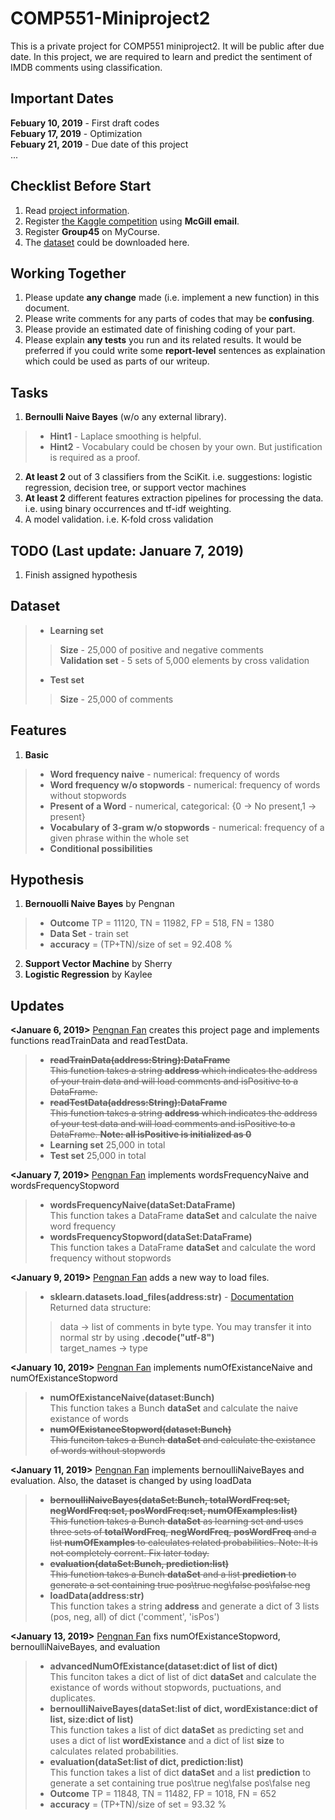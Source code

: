 # COMP551-Miniproject2
This is a private project for COMP551 miniproject2. It will be public after due date. In this project, we are required to learn and predict the sentiment of IMDB comments using classification.

## Important Dates
**Febuary 10, 2019** - First draft codes  
**Febuary 17, 2019** - Optimization  
**Febuary 21, 2019** - Due date of this project  
...  

## Checklist Before Start
1) Read [project information](https://www.cs.mcgill.ca/~wlh/comp551/files/miniproject2_spec.pdf).  
2) Register [the Kaggle competition](https://www.kaggle.com/t/b95c2a432a9445d6a01a7a95d51d1dd5) using **McGill email**.  
3) Register **Group45** on MyCourse.  
4) The [dataset](https://www.kaggle.com/c/12888/download-all) could be downloaded here.  

## Working Together
1) Please update **any change** made (i.e. implement a new function) in this document.  
2) Please write comments for any parts of codes that may be **confusing**.  
3) Please provide an estimated date of finishing coding of your part.  
4) Please explain **any tests** you run and its related results. It would be preferred if you could write some **report-level** sentences as explaination which could be used as parts of our writeup.  

## Tasks  
1) **Bernoulli Naive Bayes** (w/o any external library).  
> * **Hint1** - Laplace smoothing is helpful.  
> * **Hint2** - Vocabulary could be chosen by your own. But justification is required as a proof.   
2) **At least 2** out of 3 classifiers from the SciKit. i.e. suggestions: logistic regression, decision tree, or support vector machines  
3) **At least 2** different features extraction pipelines for processing the data. i.e. using binary occurrences and tf-idf weighting.  
4) A model validation. i.e. K-fold cross validation  

## TODO (Last update: Januare 7, 2019)
1) Finish assigned hypothesis  

## Dataset  
> * **Learning set**  
>> **Size** - 25,000 of positive and negative comments  
>> **Validation set** - 5 sets of 5,000 elements by cross validation  
> * **Test set**
>> **Size** - 25,000 of comments  

## Features
1. **Basic**  
> * **Word frequency naive** - numerical: frequency of words
> * **Word frequency w/o stopwords** - numerical: frequency of words without stopwords
> * **Present of a Word** - numerical, categorical: {0 -> No present,1 -> present}  
> * **Vocabulary of 3-gram w/o stopwords** - numerical: frequency of a given phrase within the whole set
> * **Conditional possibilities**  

## Hypothesis  
1. **Bernouolli Naive Bayes** by Pengnan  
> * **Outcome** TP =  11120, TN =  11982, FP =  518, FN =  1380  
> * **Data Set** - train set  
> * **accuracy** = (TP+TN)/size of set  = 92.408 %
2. **Support Vector Machine** by Sherry  
3. **Logistic Regression** by Kaylee  

## Updates
**<Januare 6, 2019>** [Pengnan Fan](https://github.com/Catosine) creates this project page and implements functions readTrainData and readTestData. 
> * ~~**readTrainData(address:String):DataFrame**~~  
> ~~This function takes a string **address** which indicates the address of your train data and will load comments and isPositive to a DataFrame.~~  
> * ~~**readTestData(address:String):DataFrame**~~  
> ~~This function takes a string **address** which indicates the address of your test data and will load comments and isPositive to a DataFrame. **Note: all isPositive is initialized as 0**~~  
> * **Learning set** 25,000 in total  
> * **Test set** 25,000 in total  

**<January 7, 2019>** [Pengnan Fan](https://github.com/Catosine) implements wordsFrequencyNaive and wordsFrequencyStopword
> * **wordsFrequencyNaive(dataSet:DataFrame)**  
> This function takes a DataFrame **dataSet** and calculate the naive word frequency  
> * **wordsFrequencyStopword(dataSet:DataFrame)**  
> This function takes a DataFrame **dataSet** and calculate the word frequency without stopwords  

**<January 9, 2019>** [Pengnan Fan](https://github.com/Catosine) adds a new way to load files.  
> * **sklearn.datasets.load_files(address:str)** - [Documentation](https://scikit-learn.org/stable/modules/generated/sklearn.datasets.load_files.html)  
> Returned data structure:  
>> data -> list of comments in byte type. You may transfer it into normal str by using **.decode("utf-8")**  
>> target_names -> type  

**<January 10, 2019>** [Pengnan Fan](https://github.com/Catosine) implements numOfExistanceNaive and numOfExistanceStopword
> * **numOfExistanceNaive(dataset:Bunch)**  
> This function takes a Bunch **dataSet** and calculate the naive existance of words  
> * ~~**numOfExistanceStopword(dataset:Bunch)**~~  
> ~~This funciton takes a Bunch **dataSet** and calculate the existance of words without stopwords~~  

**<January 11, 2019>** [Pengnan Fan](https://github.com/Catosine) implements bernoulliNaiveBayes and evaluation. Also, the dataset is changed by using loadData  
> * ~~**bernoulliNaiveBayes(dataSet:Bunch, totalWordFreq:set, negWordFreq:set, posWordFreq:set, numOfExamples:list)**~~  
> ~~This function takes a Bunch **dataSet** as learning set and uses three sets of **totalWordFreq**, **negWordFreq**, **posWordFreq** and a list **numOfExamples** to calculates related probabilities. Note: It is not completely corrent. Fix later today.~~  
> * ~~**evaluation(dataSet:Bunch, prediction:list)**~~  
> ~~This function takes a Bunch **dataSet** and a list **prediction** to generate a set containing true pos\true neg\false pos\false neg~~  
> * **loadData(address:str)**  
> This function takes a string **address** and generate a dict of 3 lists (pos, neg, all) of dict ('comment', 'isPos')  

**<January 13, 2019>** [Pengnan Fan](https://github.com/Catosine) fixs numOfExistanceStopword, bernoulliNaiveBayes, and evaluation
> * **advancedNumOfExistance(dataset:dict of list of dict)**  
> This funciton takes a dict of list of dict **dataSet** and calculate the existance of words without stopwords, puctuations, and duplicates.  
> * **bernoulliNaiveBayes(dataSet:list of dict, wordExistance:dict of list, size:dict of list)**  
> This function takes a list of dict **dataSet** as predicting set and uses a dict of list **wordExistance** and a dict of list **size** to calculates related probabilities.  
> * **evaluation(dataSet:list of dict, prediction:list)**  
> This function takes a list of dict **dataSet** and a list **prediction** to generate a set containing true pos\true neg\false pos\false neg  
> * **Outcome** TP =  11848, TN =  11482, FP =  1018, FN =  652  
> * **accuracy** = (TP+TN)/size of set  = 93.32 %  
